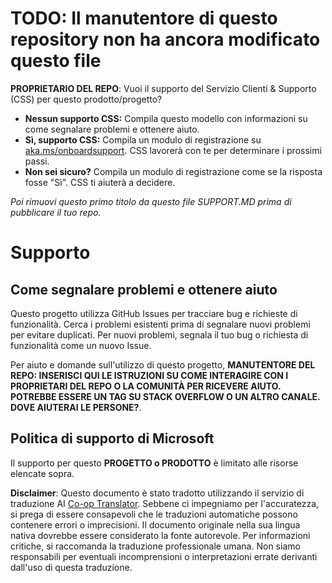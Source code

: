 <!--
CO_OP_TRANSLATOR_METADATA:
{
  "original_hash": "b7244261ee19497082edf33bcce64717",
  "translation_date": "2025-05-17T05:48:07+00:00",
  "source_file": "SUPPORT.md",
  "language_code": "it"
}
-->
# TODO: Il manutentore di questo repository non ha ancora modificato questo file

**PROPRIETARIO DEL REPO**: Vuoi il supporto del Servizio Clienti & Supporto (CSS) per questo prodotto/progetto?

- **Nessun supporto CSS:** Compila questo modello con informazioni su come segnalare problemi e ottenere aiuto.
- **Sì, supporto CSS:** Compila un modulo di registrazione su [aka.ms/onboardsupport](https://aka.ms/onboardsupport). CSS lavorerà con te per determinare i prossimi passi.
- **Non sei sicuro?** Compila un modulo di registrazione come se la risposta fosse "Sì". CSS ti aiuterà a decidere.

*Poi rimuovi questo primo titolo da questo file SUPPORT.MD prima di pubblicare il tuo repo.*

# Supporto

## Come segnalare problemi e ottenere aiuto

Questo progetto utilizza GitHub Issues per tracciare bug e richieste di funzionalità. Cerca i problemi esistenti prima di segnalare nuovi problemi per evitare duplicati. Per nuovi problemi, segnala il tuo bug o richiesta di funzionalità come un nuovo Issue.

Per aiuto e domande sull'utilizzo di questo progetto, **MANUTENTORE DEL REPO: INSERISCI QUI LE ISTRUZIONI SU COME INTERAGIRE CON I PROPRIETARI DEL REPO O LA COMUNITÀ PER RICEVERE AIUTO. POTREBBE ESSERE UN TAG SU STACK OVERFLOW O UN ALTRO CANALE. DOVE AIUTERAI LE PERSONE?**.

## Politica di supporto di Microsoft

Il supporto per questo **PROGETTO o PRODOTTO** è limitato alle risorse elencate sopra.

**Disclaimer**:
Questo documento è stato tradotto utilizzando il servizio di traduzione AI [Co-op Translator](https://github.com/Azure/co-op-translator). Sebbene ci impegniamo per l'accuratezza, si prega di essere consapevoli che le traduzioni automatiche possono contenere errori o imprecisioni. Il documento originale nella sua lingua nativa dovrebbe essere considerato la fonte autorevole. Per informazioni critiche, si raccomanda la traduzione professionale umana. Non siamo responsabili per eventuali incomprensioni o interpretazioni errate derivanti dall'uso di questa traduzione.